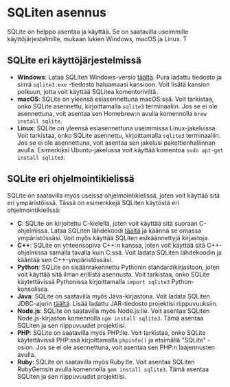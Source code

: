 # SQLiten asennus

SQLite on helppo asentaa ja käyttää. Se on saatavilla useimmille käyttöjärjestelmille, mukaan lukien Windows, macOS ja Linux. T

## SQLite eri käyttöjärjestelmissä

- **Windows**: Lataa SQLiten Windows-versio [täältä](https://www.sqlite.org/download.html). Pura ladattu tiedosto ja siirrä `sqlite3.exe` -tiedosto haluamaasi kansioon. Voit lisätä kansion polkuun, jotta voit käyttää SQLitea komentoriviltä.
- **macOS**: SQLite on yleensä esiasennettuna macOS:ssä. Voit tarkistaa, onko SQLite asennettu, kirjoittamalla `sqlite3` terminaaliin. Jos se ei ole asennettuna, voit asentaa sen Homebrew:n avulla komennolla `brew install sqlite`.
- **Linux**: SQLite on yleensä esiasennettuna useimmissa Linux-jakeluissa. Voit tarkistaa, onko SQLite asennettu, kirjoittamalla `sqlite3` terminaaliin. Jos se ei ole asennettuna, voit asentaa sen jakelusi pakettienhallinnan avulla. Esimerkiksi Ubuntu-jakelussa voit käyttää komentoa `sudo apt-get install sqlite3`.

## SQLite eri ohjelmointikielissä

SQLite on saatavilla myös useissa ohjelmointikielissä, joten voit käyttää sitä eri ympäristöissä. Tässä on esimerkkejä SQLiten käytöstä eri ohjelmointikielissä:

- **C**: SQLite on kirjoitettu C-kielellä, joten voit käyttää sitä suoraan C-ohjelmissa. Lataa SQLiten lähdekoodi [täältä](https://www.sqlite.org/download.html) ja käännä se omassa ympäristössäsi. Voit myös käyttää SQLiten esikäännettyjä kirjastoja.
- **C++**: SQLite on yhteensopiva C++:n kanssa, joten voit käyttää sitä C++-ohjelmissa samalla tavalla kuin C:ssä. Voit ladata SQLiten lähdekoodin ja kääntää sen C++-ympäristössäsi.
- **Python**: SQLite on sisäänrakennettu Pythonin standardikirjastoon, joten voit käyttää sitä ilman erillistä asennusta. Voit tarkistaa, onko SQLite käytettävissä Pythonissa kirjoittamalla `import sqlite3` Python-konsolissa.
- **Java**: SQLite on saatavilla myös Java-kirjastona. Voit ladata SQLiten JDBC-ajurin [täältä](https://bitbucket.org/xerial/sqlite-jdbc/downloads/). Lisää ladattu JAR-tiedosto projektisi riippuvuuksiin.
- **Node.js**: SQLite on saatavilla myös Node.js:lle. Voit asentaa SQLiten Node.js-kirjaston komennolla `npm install sqlite3`. Tämä asentaa SQLiten ja sen riippuvuudet projektiisi.
- **PHP**: SQLite on saatavilla myös PHP:lle. Voit tarkistaa, onko SQLite käytettävissä PHP:ssä kirjoittamalla `phpinfo()` ja etsimällä "SQLite" -osion. Jos se ei ole asennettuna, voit asentaa sen PHP:n laajennusten avulla.
- **Ruby**: SQLite on saatavilla myös Ruby:lle. Voit asentaa SQLiten RubyGemsin avulla komennolla `gem install sqlite3`. Tämä asentaa SQLiten ja sen riippuvuudet projektiisi.
